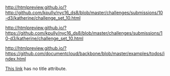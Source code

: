 http://htmlpreview.github.io/?http://github.com/kpully/nyc16_ds8/blob/master/challenges/submissions/10-d3/katherine/challenge_set_10.html


http://htmlpreview.github.io/?https://github.com/kpully/nyc16_ds8/blob/master/challenges/submissions/10-d3/katherine/challenge_set_10.html

http://htmlpreview.github.io/?https://github.com/documentcloud/backbone/blob/master/examples/todos/index.html

[This link](http://htmlpreview.github.io/?https://github.com/kpully/nyc16_ds8/blob/master/challenges/submissions/10-d3/katherine/challenge_set_10.html) has no title attribute.
